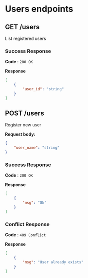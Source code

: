 # Users endpoints

## GET /users

List registered users


### Success Response

**Code** : `200 OK`

**Response**


```json
[
    {
        "user_id": "string"
    }
]
```

## POST /users

Register new user

**Request body:**
```json
{
    "user_name": "string"
}
```

### Success Response

**Code** : `200 OK`

**Response**


```json
[
    {
        "msg": "Ok"
    }
]
```

### Conflict Response

**Code** : `409 Conflict`

**Response**


```json
[
    {
        "msg": "User already exists"
    }
]
```